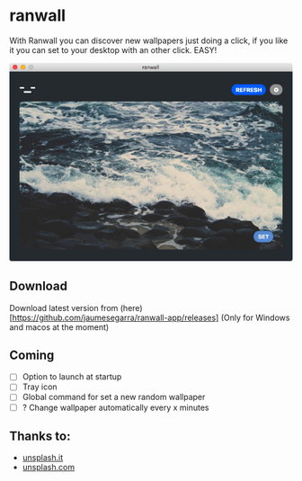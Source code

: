 ranwall
====================================

With Ranwall you can discover new wallpapers just doing a click, if you like it you can set to your desktop with an other click. EASY! 

![Screenshoot](screenshoot.png)

## Download
Download latest version from (here)[https://github.com/jaumesegarra/ranwall-app/releases] (Only for Windows and macos at the moment)

## Coming
- [ ] Option to launch at startup
- [ ] Tray icon
- [ ] Global command for set a new random wallpaper 
- [ ] ? Change wallpaper automatically every x minutes

## Thanks to:
* [unsplash.it](https://unsplash.it)
* [unsplash.com](https://unsplash.com)